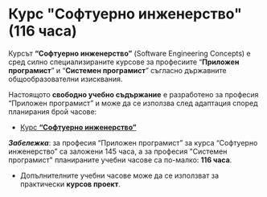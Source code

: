 # Курс "Софтуерно инженерство" (116 часа)

Курсът **“Софтуерно инженерство”** (Software Engineering Concepts) е сред силно специализираните курсове за професиите “**Приложен програмист**” и “**Системен програмист**” съгласно държавните общообразователни изисквания.

Настоящото **свободно учебно съдържание** е разработено за професия “Приложен програмист” и може да се използва след адаптация според планирания брой часове:
  - [Курс **“Софтуерно инженерство”**](https://github.com/BG-IT-Edu/School-Programming/tree/main/Courses/Applied-Programmer/Software-Engineering-Concepts)

***Забележка***: за професия “Приложен програмист” за курса “Софтуерно инженерство” са заложени 145 часа, а за професия "Системен програмист" планираните учебни часове са по-малко: **116 часа**.
  - Допълнителните учебни часове може да се използват за практически **курсов проект**.
